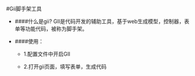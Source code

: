 #Gii脚手架工具
- ####什么是gii?
GII是代码开发的辅助工具，基于web生成模型，控制器，表单等功能代码，被称为脚手架。

- ####使用：
    - 1.配置文件中开启GII
    
    - 2.打开gii页面，填写表单，生成代码